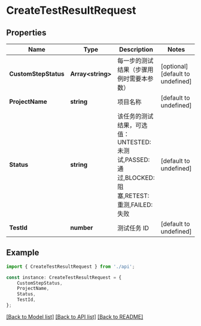 # CreateTestResultRequest


## Properties

Name | Type | Description | Notes
------------ | ------------- | ------------- | -------------
**CustomStepStatus** | **Array&lt;string&gt;** | 每一步的测试结果（步骤用例时需要本参数） | [optional] [default to undefined]
**ProjectName** | **string** | 项目名称 | [default to undefined]
**Status** | **string** | 该任务的测试结果，可选值：UNTESTED:未测试,PASSED:通过,BLOCKED:阻塞,RETEST:重测,FAILED:失败 | [default to undefined]
**TestId** | **number** | 测试任务 ID | [default to undefined]

## Example

```typescript
import { CreateTestResultRequest } from './api';

const instance: CreateTestResultRequest = {
    CustomStepStatus,
    ProjectName,
    Status,
    TestId,
};
```

[[Back to Model list]](../README.md#documentation-for-models) [[Back to API list]](../README.md#documentation-for-api-endpoints) [[Back to README]](../README.md)
